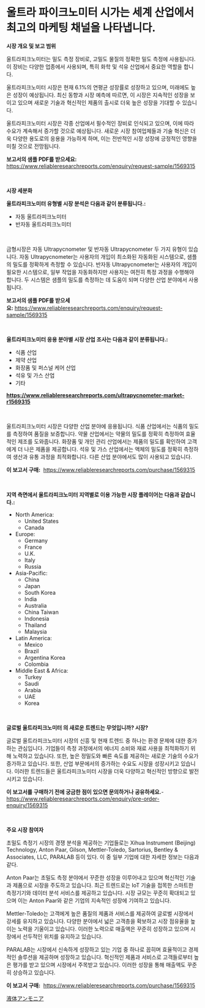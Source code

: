 <p><h1>울트라 파이크노미터 시가는 세계 산업에서 최고의 마케팅 채널을 나타냅니다.</h1></p><p><strong>시장 개요 및 보고 범위</strong></p>
<p><p>울트라피크노미터는 밀도 측정 장비로, 고밀도 물질의 정확한 밀도 측정에 사용됩니다. 이 장비는 다양한 업종에서 사용되며, 특히 화학 및 석유 산업에서 중요한 역할을 합니다.</p><p>울트라피크노미터 시장은 현재 6.1%의 연평균 성장률로 성장하고 있으며, 미래에도 높은 성장이 예상됩니다. 최신 동향과 시장 예측에 따르면, 이 시장은 지속적인 성장을 보이고 있으며 새로운 기술과 혁신적인 제품의 출시로 더욱 높은 성장을 기대할 수 있습니다.</p><p>울트라피크노미터 시장은 각종 산업에서 필수적인 장비로 인식되고 있으며, 이에 따라 수요가 계속해서 증가할 것으로 예상됩니다. 새로운 시장 참여업체들과 기술 혁신은 더욱 다양한 용도로의 응용을 가능하게 하며, 이는 전반적인 시장 성장에 긍정적인 영향을 미칠 것으로 전망됩니다.</p></p>
<p><strong>보고서의 샘플 PDF를 받으세요:</strong> <a href="https://www.reliableresearchreports.com/enquiry/request-sample/1569315">https://www.reliableresearchreports.com/enquiry/request-sample/1569315</a></p>
<p>&nbsp;</p>
<p><strong>시장 세분화</strong></p>
<p><strong>울트라피크노미터 유형별 시장 분석은 다음과 같이 분류됩니다.:</strong></p>
<p><ul><li>자동 울트라피크노미터</li><li>반자동 울트라피크노미터</li></ul></p>
<p>&nbsp;</p>
<p><p>금형시장은 자동 Ultrapycnometer 및 반자동 Ultrapycnometer 두 가지 유형이 있습니다. 자동 Ultrapycnometer는 사용자의 개입이 최소화된 자동화된 시스템으로, 샘플의 밀도를 정확하게 측정할 수 있습니다. 반자동 Ultrapycnometer는 사용자의 개입이 필요한 시스템으로, 일부 작업을 자동화하지만 사용자는 여전히 특정 과정을 수행해야 합니다. 두 시스템은 샘플의 밀도를 측정하는 데 도움이 되며 다양한 산업 분야에서 사용됩니다.</p></p>
<p><strong>보고서의 샘플 PDF를 받으세요:</strong>&nbsp;<a href="https://www.reliableresearchreports.com/enquiry/request-sample/1569315">https://www.reliableresearchreports.com/enquiry/request-sample/1569315</a></p>
<p>&nbsp;</p>
<p><strong> 울트라피크노미터 응용 분야별 시장 산업 조사는 다음과 같이 분류됩니다.:</strong></p>
<p><ul><li>식품 산업</li><li>제약 산업</li><li>화장품 및 퍼스널 케어 산업</li><li>석유 및 가스 산업</li><li>기타</li></ul></p>
<p><strong><a href="https://www.reliableresearchreports.com/ultrapycnometer-market-r1569315">https://www.reliableresearchreports.com/ultrapycnometer-market-r1569315</a></strong></p>
<p>&nbsp;</p>
<p><p>울트라피크노미터 시장은 다양한 산업 분야에 응용됩니다. 식품 산업에서는 식품의 밀도를 측정하여 품질을 보증합니다. 약물 산업에서는 약물의 밀도를 정확히 측정하여 효율적인 제조를 도와줍니다. 화장품 및 개인 관리 산업에서는 제품의 밀도를 확인하여 고객에게 더 나은 제품을 제공합니다. 석유 및 가스 산업에서는 액체의 밀도를 정확히 측정하여 생산과 유통 과정을 최적화합니다. 다른 산업 분야에서도 많이 사용되고 있습니다.</p></p>
<p><strong>이 보고서 구매:</strong>&nbsp; <a href="https://www.reliableresearchreports.com/purchase/1569315">https://www.reliableresearchreports.com/purchase/1569315</a></p>
<p>&nbsp;</p>
<p><strong>지역 측면에서 울트라피크노미터 지역별로 이용 가능한 시장 플레이어는 다음과 같습니다.:</strong></p>
<p><ul>
    <li>
        North America:
        <ul>
            <li>United States</li>
            <li>Canada</li>
        </ul>
    </li>
    <li>
        Europe:
        <ul>
            <li>Germany</li>
            <li>France</li>
            <li>U.K.</li>
            <li>Italy</li>
            <li>Russia</li>
        </ul>
    </li>
    <li>
        Asia-Pacific:
        <ul>
            <li>China</li>
            <li>Japan</li>
            <li>South Korea</li>
            <li>India</li>
            <li>Australia</li>
            <li>China Taiwan</li>
            <li>Indonesia</li>
            <li>Thailand</li>
            <li>Malaysia</li>
        </ul>
    </li>
    <li>
        Latin America:
        <ul>
            <li>Mexico</li>
            <li>Brazil</li>
            <li>Argentina Korea</li>
            <li>Colombia</li>
        </ul>
    </li>
    <li>
        Middle East & Africa:
        <ul>
            <li>Turkey</li>
            <li>Saudi</li>
            <li>Arabia</li>
            <li>UAE</li>
            <li>Korea</li>
        </ul>
    </li>
    </ul></p>
<p>&nbsp;</p>
<p><strong>글로벌 울트라피크노미터 의 새로운 트렌드는 무엇입니까? 시장?</strong></p>
<p><p>글로벌 울트라피크노미터 시장의 신흥 및 현재 트렌드 중 하나는 환경 문제에 대한 증가하는 관심입니다. 기업들이 측정 과정에서의 에너지 소비와 재료 사용을 최적화하기 위해 노력하고 있습니다. 또한, 높은 정밀도와 빠른 속도를 제공하는 새로운 기술의 수요가 증가하고 있습니다. 또한, 산업 부문에서의 증가하는 수요도 시장을 성장시키고 있습니다. 이러한 트렌드들은 울트라피크노미터 시장을 더욱 다양하고 혁신적인 방향으로 발전시키고 있습니다.</p></p>
<p><strong>이 보고서를 구매하기 전에 궁금한 점이 있으면 문의하거나 공유하세요.</strong>- <a href="https://www.reliableresearchreports.com/enquiry/pre-order-enquiry/1569315">https://www.reliableresearchreports.com/enquiry/pre-order-enquiry/1569315</a></p>
<p>&nbsp;</p>
<p><strong>주요 시장 참여자</strong></p>
<p><p>초밀도 측정기 시장의 경쟁 분석을 제공하는 기업들로는 Xihua Instrument (Beijing) Technology, Anton Paar, Gilson, Mettler-Toledo, Sartorius, Bentley & Associates, LLC, PARALAB 등이 있다. 이 중 일부 기업에 대한 자세한 정보는 다음과 같다.</p><p>Anton Paar는 초밀도 측정 분야에서 꾸준한 성장을 이루어내고 있으며 혁신적인 기술과 제품으로 시장을 주도하고 있습니다. 최근 트렌드로는 IoT 기술을 접목한 스마트한 측정기기와 데이터 분석 서비스를 제공하고 있습니다. 시장 규모는 꾸준히 확대되고 있으며 이는 Anton Paar와 같은 기업의 지속적인 성장에 기여하고 있습니다.</p><p>Mettler-Toledo는 고객에게 높은 품질의 제품과 서비스를 제공하여 글로벌 시장에서 강세를 유지하고 있습니다. 다양한 분야에서 넓은 고객층을 확보하고 시장 점유율을 높이는 노력을 기울이고 있습니다. 이러한 노력으로 매출액은 꾸준히 성장하고 있으며 시장에서 선두적인 위치를 유지하고 있습니다.</p><p>PARALAB는 시장에서 신속하게 성장하고 있는 기업 중 하나로 꼽히며 효율적이고 경제적인 솔루션을 제공하며 성장하고 있습니다. 혁신적인 제품과 서비스로 고객들로부터 높은 평가를 받고 있으며 시장에서 주목받고 있습니다. 이러한 성장을 통해 매출액도 꾸준히 상승하고 있습니다.</p></p>
<p><strong>이 보고서 구매:</strong>&nbsp;&nbsp;<a href="https://www.reliableresearchreports.com/purchase/1569315">https://www.reliableresearchreports.com/purchase/1569315</a></p>
<p><p><a href="https://github.com/zjkmgcs938405/Market-Research-Report-List-1/blob/main/970506930459.md">液体アンモニア</a></p></p>